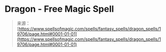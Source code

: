 <!--yml
category: 未分类
date: 2024-06-12 19:01:55
-->

# Dragon - Free Magic Spell

> 来源：[https://www.spellsofmagic.com/spells/fantasy_spells/dragon_spells/19706/page.html#0001-01-01](https://www.spellsofmagic.com/spells/fantasy_spells/dragon_spells/19706/page.html#0001-01-01)